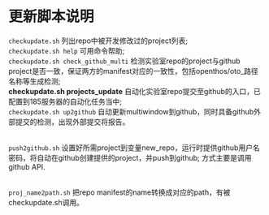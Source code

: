 # 更新脚本说明

`checkupdate.sh` 列出repo中被开发修改过的project列表;<br>
`checkupdate.sh help` 可用命令帮助;<br>
`checkupdate.sh check_github_multi` 检测实验室repo的project与github project是否一致，保证两方的manifest对应的一致性，包括openthos/oto_路径名称等生成检测;<br>
**checkupdate.sh projects_update** 自动化实验室repo提交至github的入口，已配置到185服务器的自动化任务当中;<br>
`checkupdate.sh up2github` 自动更新multiwindow到github，同时具备github外部提交的检测，出现外部提交将报告。<br><br>

`push2github.sh` 设置好所需project到变量new_repo，运行时提供github用户名密码，将自动在github创建提供的project，并push到github; 方式主要是调用github API.<br><br>

`proj_name2path.sh` 把repo manifest的name转换成对应的path，有被checkupdate.sh调用。<br>

